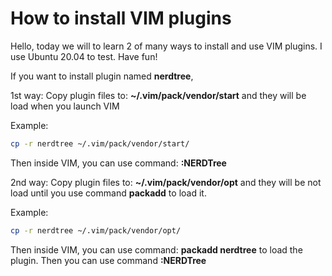 # How to install VIM plugins


Hello, today we will to learn 2 of many ways to install and use VIM plugins. I use Ubuntu 20.04 to test. Have fun!

If you want to install plugin named **nerdtree**, 

1st way: Copy plugin files to: **~/.vim/pack/vendor/start** and they will be load when you launch VIM

Example:
```bash
cp -r nerdtree ~/.vim/pack/vendor/start/
```
Then inside VIM, you can use command: **:NERDTree**
<!--more-->
2nd way: Copy plugin files to: **~/.vim/pack/vendor/opt** and they will be not load until you use command **packadd** to load it.

Example:
```bash
cp -r nerdtree ~/.vim/pack/vendor/opt/
```
Then inside VIM, you can use command: **packadd nerdtree** to load the plugin. Then you can use command **:NERDTree**

